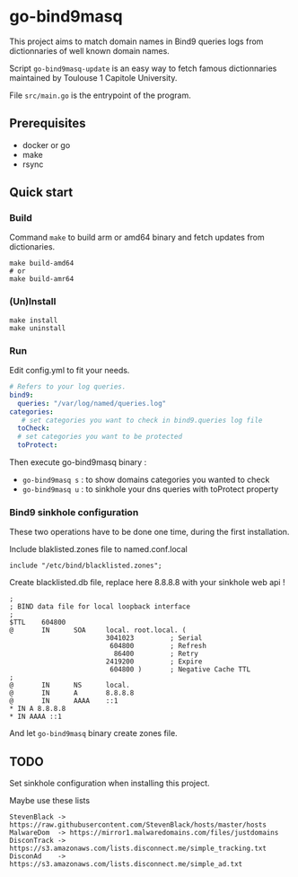 go-bind9masq
===============

This project aims to match domain names in Bind9 queries logs from dictionnaries of well known domain names.

̀Script `go-bind9masq-update` is an easy way to fetch famous dictionnaries maintained by Toulouse 1 Capitole University.

File `src/main.go` is the entrypoint of the program.

## Prerequisites
- docker or go
- make
- rsync

## Quick start

### Build
Command `make` to build arm or amd64 binary and fetch updates from dictionaries.
```
make build-amd64
# or
make build-amr64
```

### (Un)Install

```
make install
make uninstall
```

### Run
Edit config.yml to fit your needs.
```yaml
# Refers to your log queries.
bind9:
  queries: "/var/log/named/queries.log"
categories:
   # set categories you want to check in bind9.queries log file
  toCheck:
  # set categories you want to be protected
  toProtect:
```

Then execute go-bind9masq binary : 
- `go-bind9masq s` : to show domains categories you wanted to check
- `go-bind9masq u` : to sinkhole your dns queries with toProtect property

### Bind9 sinkhole configuration

These two operations have to be done one time, during the first installation.

Include blaklisted.zones file to named.conf.local
```
include "/etc/bind/blacklisted.zones";
```

Create blacklisted.db file, replace here 8.8.8.8 with your sinkhole web api !
```
;
; BIND data file for local loopback interface
;
$TTL    604800
@       IN      SOA     local. root.local. (
                        3041023         ; Serial
                         604800         ; Refresh
                          86400         ; Retry
                        2419200         ; Expire
                         604800 )       ; Negative Cache TTL
;
@       IN      NS      local.
@       IN      A       8.8.8.8
@       IN      AAAA    ::1
* IN A 8.8.8.8
* IN AAAA ::1
```

And let `go-bind9masq` binary create zones file.

## TODO

Set sinkhole configuration when installing this project.

Maybe use these lists
```
StevenBlack -> https://raw.githubusercontent.com/StevenBlack/hosts/master/hosts
MalwareDom  -> https://mirror1.malwaredomains.com/files/justdomains
DisconTrack -> https://s3.amazonaws.com/lists.disconnect.me/simple_tracking.txt
DisconAd    -> https://s3.amazonaws.com/lists.disconnect.me/simple_ad.txt
```